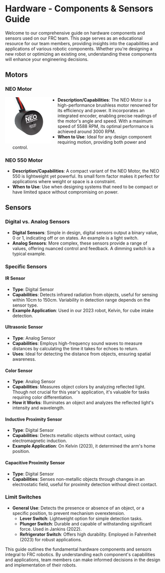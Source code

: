 # Hardware - Components & Sensors Guide

Welcome to our comprehensive guide on hardware components and sensors used on our FRC team. This page serves as an educational resource for our team members, providing insights into the capabilities and applications of various robotic components. Whether you're designing a new robot or optimizing an existing one, understanding these components will enhance your engineering decisions.

## Motors

### NEO Motor

<div style="float: left; margin-right: 20px;">
    <img src="../../assets/hardware/neo.webp" alt="Alt text" width="150" >
</div>

- **Description/Capabilities**: The NEO Motor is a high-performance brushless motor renowned for its efficiency and power. It incorporates an integrated encoder, enabling precise readings of the motor's angle and speed. With a maximum speed of 5588 RPM, its optimal performance is achieved around 3000 RPM.
- **When to Use**: Ideal for any design component requiring motion, providing both power and control.

### NEO 550 Motor


- **Description/Capabilities**: A compact variant of the NEO Motor, the NEO 550 is lightweight yet powerful. Its small form factor makes it perfect for applications where weight or space is a constraint.
- **When to Use**: Use when designing systems that need to be compact or have limited space without compromising on power.

## Sensors

### Digital vs. Analog Sensors

- **Digital Sensors**: Simple in design, digital sensors output a binary value, 0 or 1, indicating off or on states. An example is a light switch.
- **Analog Sensors**: More complex, these sensors provide a range of values, offering nuanced control and feedback. A dimming switch is a typical example.

### Specific Sensors

#### IR Sensor

- **Type**: Digital Sensor
- **Capabilities**: Detects infrared radiation from objects, useful for sensing within 10cm to 150cm. Variability in detection range depends on the sensor type.
- **Example Application**: Used in our 2023 robot, Kelvin, for cube intake detection.

#### Ultrasonic Sensor

- **Type**: Analog Sensor
- **Capabilities**: Employs high-frequency sound waves to measure distances by calculating the time it takes for echoes to return.
- **Uses**: Ideal for detecting the distance from objects, ensuring spatial awareness.

#### Color Sensor

- **Type**: Analog Sensor
- **Capabilities**: Measures object colors by analyzing reflected light. Though not crucial for this year's application, it's valuable for tasks requiring color differentiation.
- **How it Works**: Illuminates an object and analyzes the reflected light's intensity and wavelength.

#### Inductive Proximity Sensor

- **Type**: Digital Sensor
- **Capabilities**: Detects metallic objects without contact, using electromagnetic induction.
- **Example Application**: On Kelvin (2023), it determined the arm's home position.

#### Capacitive Proximity Sensor

- **Type**: Digital Sensor
- **Capabilities**: Senses non-metallic objects through changes in an electrostatic field, useful for proximity detection without direct contact.

### Limit Switches

- **General Use**: Detects the presence or absence of an object, or a specific position, to prevent mechanism overextension.
  - **Lever Switch**: Lightweight option for simple detection tasks.
  - **Plunger Switch**: Durable and capable of withstanding significant force. Used in Jankins (2022).
  - **Refrigerator Switch**: Offers high durability. Employed in Fahrenheit (2023) for robust applications.

This guide outlines the fundamental hardware components and sensors integral to FRC robotics. By understanding each component's capabilities and applications, team members can make informed decisions in the design and implementation of their robots.
